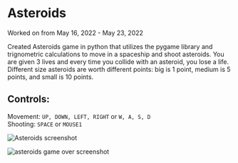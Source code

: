 # Asteroids
Worked on from May 16, 2022 - May 23, 2022

Created Asteroids game in python that utilizes the pygame library and trignometric calculations to move in a spaceship and shoot asteroids. You are given 3 lives and every time you collide with an asteroid, you lose a life. Different size asteroids are worth different points: big is 1 point, medium is 5 points, and small is 10 points.

## Controls:
Movement: ```UP, DOWN, LEFT, RIGHT``` or ```W, A, S, D```\
Shooting: ```SPACE``` or ```MOUSE1```

![Asteroids screenshot](https://user-images.githubusercontent.com/70961105/171306430-76ff5ffc-34e5-49c7-9a6c-520d0ec6a274.png)

![asteroids game over screenshot](https://user-images.githubusercontent.com/70961105/171306446-e3187969-d397-40ef-9c9e-d646596278a3.png)


